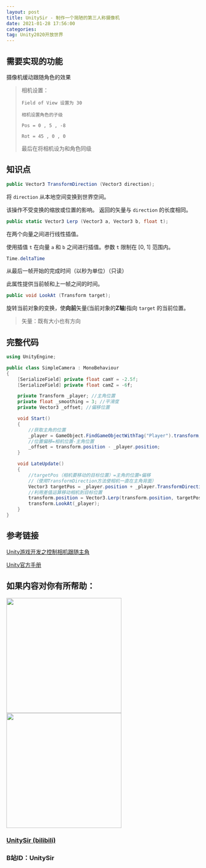 ```yaml
---
layout: post
title: UnitySir - 制作一个简陋的第三人称摄像机
date: 2021-01-28 17:56:00
categories:
tag: Unity2020开放世界
---
```






## 需要实现的功能

摄像机缓动跟随角色的效果

>相机设置：
>
>`Field of View 设置为 30`
>
>`相机设置角色的子级`
>
>`Pos = 0 , 5 , -8`
>
>`Rot = 45 , 0 , 0`
>
>最后在将相机设为和角色同级

## 知识点

```c#
public Vector3 TransformDirection (Vector3 direction);
```

将 `direction` 从本地空间变换到世界空间。

该操作不受变换的缩放或位置的影响。 返回的矢量与 `direction` 的长度相同。



```C#
public static Vector3 Lerp (Vector3 a, Vector3 b, float t);
```

在两个向量之间进行线性插值。

使用插值 `t` 在向量 `a` 和 `b` 之间进行插值。参数 `t` 限制在 [0, 1] 范围内。



```C#
Time.deltaTime
```

从最后一帧开始的完成时间（以秒为单位）（只读）

此属性提供当前帧和上一帧之间的时间。



```C#
public void LookAt (Transform target);
```

旋转当前对象的变换，使**向前**矢量(当前对象的**Z轴**)指向 `target` 的当前位置。



>矢量：既有大小也有方向

## 完整代码

```C#
using UnityEngine;

public class SimpleCamera : MonoBehaviour
{
    [SerializeField] private float camY = -2.5f;
    [SerializeField] private float camZ = -6f;

    private Transform _player; //主角位置
    private float _smoothing = 3; //平滑度
    private Vector3 _offset; //偏移位置

    void Start()
    {
        //获取主角的位置
        _player = GameObject.FindGameObjectWithTag("Player").transform;
        //位置偏移=相机位置-主角位置
        _offset = transform.position - _player.position;
    }

    void LateUpdate()
    {
        //targetPos（相机要移动的目标位置）=主角的位置+偏移
        //（使用TransformDirection方法使相机一直在主角背面）
        Vector3 targetPos = _player.position + _player.TransformDirection(_offset + new Vector3(0, camY, camZ));
        //利用差值运算移动相机到目标位置
        transform.position = Vector3.Lerp(transform.position, targetPos, Time.deltaTime * _smoothing);
        transform.LookAt(_player);
    }
}
```



## 参考链接

[Unity游戏开发之控制相机跟随主角](https://blog.csdn.net/qq_38411133/article/details/82703657)

[Unity官方手册](https://docs.unity3d.com/2020.2/Documentation/ScriptReference/index.html)



## 如果内容对你有所帮助：
<div><img src="https://pic4.zhimg.com/v2-87fbc8ee6ab3fd92f423d414d039b627_b.jpeg" width="300px"/>
<img src="https://pic2.zhimg.com/v2-b8ab4acf7899b2ced11287cdbd8279b5_b.jpeg" width="300px"/></div>

### [UnitySir (bilibili)](https://space.bilibili.com/308511666)
### B站ID：UnitySir